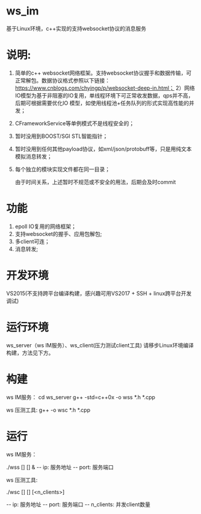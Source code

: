 # ws_im
基于Linux环境，c++实现的支持websocket协议的消息服务
# 说明:
1) 简单的c++ websocket网络框架。支持websocket协议握手和数据传输，可正常解包。数据协议格式参照以下链接：
https://www.cnblogs.com/chyingp/p/websocket-deep-in.html；
2）网络IO模型为基于非阻塞的IO复用，单线程环境下可正常收发数据，qps并不高，后期可根据需要优化IO
模型，如使用线程池+任务队列的形式实现高性能的并发；
3) CFrameworkService等单例模式不是线程安全的；
4) 暂时没用到BOOST/SGI STL智能指针；
5) 暂时没用到任何其他payload协议，如xml/json/protobuff等，只是用纯文本模拟消息转发；
6) 每个独立的模块实现文件都在同一目录；

   由于时间关系，上述暂时不规范或不安全的用法，后期会及时commit
# 功能
1) epoll IO复用的网络框架；
2) 支持websocket的握手、应用包解包;
3) 多client可连；
3) 消息转发;

# 开发环境
  VS2015(不支持跨平台编译构建，感兴趣可用VS2017 + SSH + linux跨平台开发调试)
# 运行环境
  ws_server（ws IM服务）、ws_client(压力测试client工具) 请移步Linux环境编译构建，方法见下方。
  
# 构建
ws IM服务：
cd ws_server
g++ -std=c++0x -o wss *.h *.cpp

ws 压测工具:
g++ -o wsc *.h *.cpp

# 运行

ws IM服务：

./wss [<ip>]  [<port>] &
-- ip:   服务地址
-- port: 服务端口

ws 压测工具:

./wsc [<ip>] [<port>] [<n_clients>]
  
-- ip:          服务地址
-- port:        服务端口
-- n_clients:   并发client数量
  



